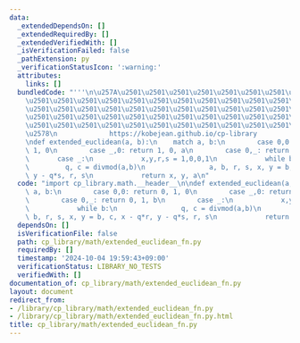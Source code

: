 ```yaml
---
data:
  _extendedDependsOn: []
  _extendedRequiredBy: []
  _extendedVerifiedWith: []
  _isVerificationFailed: false
  _pathExtension: py
  _verificationStatusIcon: ':warning:'
  attributes:
    links: []
  bundledCode: "'''\n\u257A\u2501\u2501\u2501\u2501\u2501\u2501\u2501\u2501\u2501\u2501\
    \u2501\u2501\u2501\u2501\u2501\u2501\u2501\u2501\u2501\u2501\u2501\u2501\u2501\
    \u2501\u2501\u2501\u2501\u2501\u2501\u2501\u2501\u2501\u2501\u2501\u2501\u2501\
    \u2501\u2501\u2501\u2501\u2501\u2501\u2501\u2501\u2501\u2501\u2501\u2501\u2501\
    \u2501\u2501\u2501\u2501\u2501\u2501\u2501\u2501\u2501\u2501\u2501\u2501\u2501\
    \u2578\n             https://kobejean.github.io/cp-library               \n'''\n\
    \ndef extended_euclidean(a, b):\n    match a, b:\n        case 0,0: return 0,\
    \ 1, 0\n        case _,0: return 1, 0, a\n        case 0,_: return 0, 1, b\n \
    \       case _:\n            x,y,r,s = 1,0,0,1\n            while b:\n       \
    \         q, c = divmod(a,b)\n                a, b, r, s, x, y = b, c, x - q*r,\
    \ y - q*s, r, s\n            return x, y, a\n"
  code: "import cp_library.math.__header__\n\ndef extended_euclidean(a, b):\n    match\
    \ a, b:\n        case 0,0: return 0, 1, 0\n        case _,0: return 1, 0, a\n\
    \        case 0,_: return 0, 1, b\n        case _:\n            x,y,r,s = 1,0,0,1\n\
    \            while b:\n                q, c = divmod(a,b)\n                a,\
    \ b, r, s, x, y = b, c, x - q*r, y - q*s, r, s\n            return x, y, a\n"
  dependsOn: []
  isVerificationFile: false
  path: cp_library/math/extended_euclidean_fn.py
  requiredBy: []
  timestamp: '2024-10-04 19:59:43+09:00'
  verificationStatus: LIBRARY_NO_TESTS
  verifiedWith: []
documentation_of: cp_library/math/extended_euclidean_fn.py
layout: document
redirect_from:
- /library/cp_library/math/extended_euclidean_fn.py
- /library/cp_library/math/extended_euclidean_fn.py.html
title: cp_library/math/extended_euclidean_fn.py
---
```

